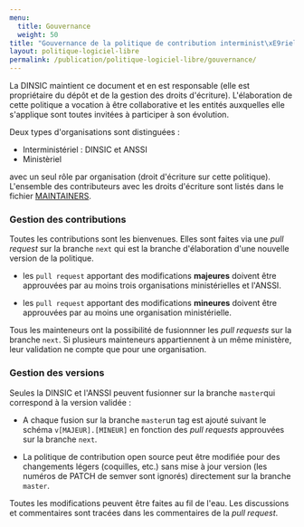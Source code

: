 ```yaml
---
menu:
  title: Gouvernance
  weight: 50
title: "Gouvernance de la politique de contribution interminist\xE9rielle"
layout: politique-logiciel-libre
permalink: /publication/politique-logiciel-libre/gouvernance/
---
```


La DINSIC maintient ce document et en est responsable (elle est propriétaire du dépôt et de la gestion des droits d'écriture). L'élaboration de cette politique a vocation à être collaborative et les entités auxquelles elle s'applique sont toutes invitées à participer à son évolution.

Deux types d'organisations sont distinguées :

* Interministériel : DINSIC et ANSSI
* Ministèriel

avec un seul rôle par organisation (droit d'écriture sur cette politique). L'ensemble des contributeurs avec les droits d'écriture sont listés dans le fichier [MAINTAINERS](MAINTAINERS).

### Gestion des contributions

Toutes les contributions sont les bienvenues.  Elles sont faites via une *pull request* sur la branche `next` qui est la branche d'élaboration d'une nouvelle version de la politique.

 * les `pull request` apportant des modifications **majeures** doivent être approuvées par au moins trois organisations ministérielles et l'ANSSI. 

 * les `pull request` apportant des modifications **mineures** doivent être approuvées par au moins une organisation ministérielle.
 
Tous les mainteneurs ont la possibilité de fusionnner les *pull requests* sur la branche `next`. Si plusieurs mainteneurs appartiennent à un même ministère, leur validation ne compte que pour une organisation.

### Gestion des versions

Seules la DINSIC et l'ANSSI peuvent fusionner sur la branche `master`qui correspond à la version validée :

 * A chaque fusion sur la branche `master`un tag est ajouté suivant le schéma `v[MAJEUR].[MINEUR]` en fonction des *pull requests* approuvées sur la branche `next`. 

 * La politique de contribution open source peut être modifiée pour des changements légers (coquilles, etc.) sans mise à jour version (les numéros de PATCH de semver sont ignorés) directement sur la branche `master`.

Toutes les modifications peuvent être faites au fil de l'eau. Les discussions et commentaires sont tracées dans les commentaires de la *pull request*.
